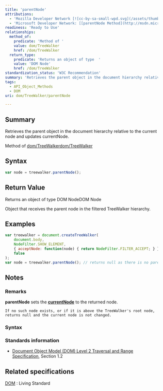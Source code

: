 ```yaml
---
title: 'parentNode'
attributions:
  - 'Mozilla Developer Network [![cc-by-sa-small-wpd.svg](/assets/thumb/8/8c/cc-by-sa-small-wpd.svg/120px-cc-by-sa-small-wpd.svg.png)](http://creativecommons.org/licenses/by-sa/3.0/us/): [[TreeWalker.parentNode Article](https://developer.mozilla.org/en-US/docs/Web/API/TreeWalker.parentNode)'
  - 'Microsoft Developer Network: [[parentNode Method](http://msdn.microsoft.com/en-us/library/ie/ff974805(v=vs.85).aspx) Article]'
readiness: 'Ready to Use'
relationships:
  method_of:
    predicate: 'Method of '
    value: dom/TreeWalker
    href: /dom/TreeWalker
  return_type:
    predicate: 'Returns an object of type  '
    value: 'DOM Node'
    href: /dom/TreeWalker
standardization_status: 'W3C Recommendation'
summary: 'Retrieves the parent object in the document hierarchy relative to the current node and updates currentNode.'
tags:
  - API_Object_Methods
  - DOM
uri: dom/TreeWalker/parentNode

---
```

## Summary

Retrieves the parent object in the document hierarchy relative to the current node and updates currentNode.

Method of [dom/TreeWalker](/dom/TreeWalker)[dom/TreeWalker](/dom/TreeWalker)

## Syntax

``` js
var node = treewalker.parentNode();
```

## Return Value

Returns an object of type DOM NodeDOM Node

Object that receives the parent node in the filtered TreeWalker hierarchy.

## Examples

``` js
var treewalker = document.createTreeWalker(
    document.body,
    NodeFilter.SHOW_ELEMENT,
    { acceptNode: function(node) { return NodeFilter.FILTER_ACCEPT; } },
    false
);
var node = treewalker.parentNode(); // returns null as there is no parent
```

## Notes

### Remarks

**parentNode** sets the [**currentNode**](/dom/TreeWalker/currentNode) to the returned node.

    If no such node exists, or if it is above the TreeWalker's root node, returns null and the current node is not changed.

### Syntax

### Standards information

-   [Document Object Model (DOM) Level 2 Traversal and Range Specification](http://go.microsoft.com/fwlink/p/?linkid=182712), Section 1.2

## Related specifications

[DOM](http://dom.spec.whatwg.org/#dom-treewalker-parentnode)
:   Living Standard

